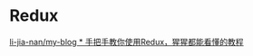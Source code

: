 # Redux

[li-jia-nan/my-blog * 手把手教你使用Redux，猩猩都能看懂的教程](https://github.com/li-jia-nan/my-blog/issues/4)

